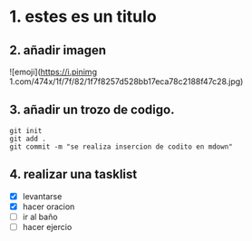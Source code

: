 # 1. estes es un titulo

## 2. añadir imagen

![emoji](https://i.pinimg 1.com/474x/1f/7f/82/1f7f8257d528bb17eca78c2188f47c28.jpg)

## 3. añadir un trozo de codigo.


```
git init
git add .
git commit -m "se realiza insercion de codito en mdown"
```


##  4. realizar una tasklist

- [x] levantarse
- [x] hacer oracion
- [ ] ir al baño
- [ ] hacer ejercio
